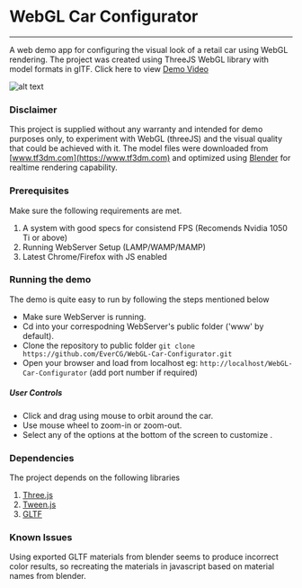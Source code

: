 # WebGL Car Configurator
---
A web demo app for configuring the visual look of a retail car using WebGL rendering. The project was created using ThreeJS WebGL library with model formats in glTF. Click here to view [Demo Video](https://player.vimeo.com/video/274876974)

<!-- <p align="center"> -->
![alt text](https://raw.githubusercontent.com/EverCG/WebGL-Car-Configurator/master/thumbs/screenshot_0a.jpg)
<!-- </p> -->

### Disclaimer
This project is supplied without any warranty and intended for demo purposes only, to experiment with WebGL (threeJS) and the visual quality that could be achieved with it. The model files were downloaded from [www.tf3dm.com](https://www.tf3dm.com) and optimized using [Blender](https://www.blender.org) for realtime rendering capability.

### Prerequisites
Make sure the following requirements are met.
1. A system with good specs for consistend FPS (Recomends Nvidia 1050 Ti or above)
2. Running WebServer Setup (LAMP/WAMP/MAMP)
3. Latest Chrome/Firefox with JS enabled

### Running the demo
The demo is quite easy to run by following the steps mentioned below

* Make sure WebServer is running.
* Cd into your correspodning WebServer's public folder ('www' by default).
* Clone the repository to public folder `git clone https://github.com/EverCG/WebGL-Car-Configurator.git`
* Open your browser and load from localhost eg: `http://localhost/WebGL-Car-Configurator` (add port number if required)

##### User Controls
* Click and drag using mouse to orbit around the car.
* Use mouse wheel to zoom-in or zoom-out.
* Select any of the options at the bottom of the screen to customize .

### Dependencies
The project depends on the following libraries
1. [Three.js](https://github.com/mrdoob/three.js/)
2. [Tween.js](https://github.com/sole/tween.js/)
3. [GLTF](https://github.com/KhronosGroup/glTF)

### Known Issues
Using exported GLTF materials from blender seems to produce incorrect color results, so recreating the materials in javascript based on material names from blender.